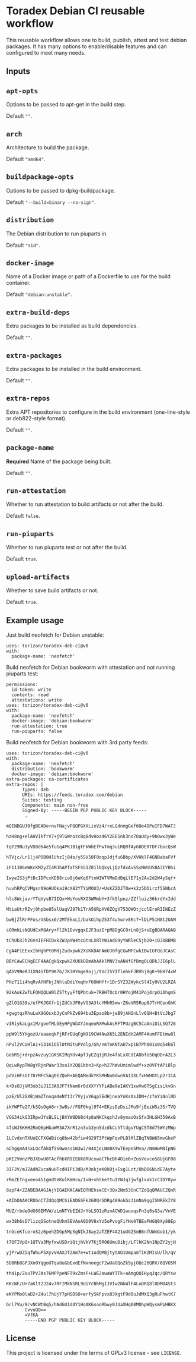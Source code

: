 # Toradex Debian CI reusable workflow

This reusable workflow allows one to build, publish, attest and test debian
packages. It has many options to enable/disable features and can configured to
meet many needs.

## Inputs

## `apt-opts`
Options to be passed to apt-get in the build step.

Default `""`.

## `arch`
Architecture to build the package.

Default `"amd64"`.

## `buildpackage-opts`
Options to be passed to dpkg-buildpackage.

Default `"--build=binary --no-sign"`.

## `distribution`
The Debian distribution to run piuparts in.

Default `"sid"`.

## `docker-image`
Name of a Docker image or path of a Dockerfile to use for the build container.

Default `"debian:unstable"`.

## `extra-build-deps`
Extra packages to be installed as build dependencies.

Default `""`.

## `extra-packages`
Extra packages to be installed in the build environment.

Default `""`.

## `extra-repos`
Extra APT repositories to configure in the build environment (one-line-style or deb822-style format).

Default `""`.

## `package-name`
**Required** Name of the package being built.

Default `""`.

## `run-attestation`
Whether to run attestation to build artifacts or not after the build.

Default `false`.

## `run-piuparts`
Whether to run piuparts test or not after the build.

Default `true`.

## `upload-artifacts`
Whether to save build artifacts or not.

Default `true`.


## Example usage

Just build neofetch for Debian unstable:

```
uses: torizon/toradex-deb-ci@v0
with:
  package-name: 'neofetch'
```

Build neofetch for Debian bookworm with attestation and not running piuparts test:

```
permissions:
  id-token: write
  contents: read
  attestations: write
uses: torizon/toradex-deb-ci@v0
with:
  package-name: 'neofetch'
  docker-image: 'debian:bookworm'
  run-attestation: true
  run-piuparts: false
```

Build neofetch for Debian bookworm with 3rd party feeds:

```
uses: torizon/toradex-deb-ci@v0
with:
  package-name: 'neofetch'
  distribution: 'bookworm'
  docker-image: 'debian:bookworm'
extra-packages: ca-certificates
extra-repos: |
      Types: deb
      URIs: https://feeds.toradex.com/debian
      Suites: testing
      Components: main non-free
      Signed-By: -----BEGIN PGP PUBLIC KEY BLOCK-----
       .
       mQINBGUJ0fgBEADe+nvFNajvFQQPGXXLixVz4/+xLGdnmgGef6Oe4DPuIFD7WATJ
       hzH8ng+elAHVIkfrV7+j9lGWnozcBqBdvHoz46Y2EE1nk3no78aUdy+9b0wx3yWe
       tqY29Nu3yVD8d64e5fuGq4PKJB1gtFkWhEfFwTmq3uiRQRfAy60DERTDF7bocQsW
       hTVjc/Lr1lj4POB0HlUhzIj84o/y5SV50F0oqpJdjfu6Bbp/XVHklF4GNBabaFVf
       iF11306eWKcKM2yZI4MJhAPTaTSFS51Z81lbQkyLjQzfdxAvSSsNWUUS8A3IYBhi
       IwyeIS3jPtBcIDPcxKDB8rio8j6eKq0FtnW1WTVMmDdBqLlE71y2Av2d2W4ySqf+
       huvhRPqCVMgsr09oHUOka19cX82YTYiMOU3/+UsKZ2DJT0w+k2z5DOirzf5SNbcA
       hlc8WcjavrYTqVysB7IIQx+WsYosRXOSWMmbY+3fk5lpnz/ZZfluiz36krdYxIdd
       MtiaUtrRZvj0hpbe85alUaqVJ87k1TrA5URpXV0ZOgV753QWOtjcclEroRIINEzZ
       bwBjZlRrPFos/VSbsx0/2MTEkxLI/bakOihpZ53f4uhwrv8Kc7+lDLP51N8t2UAM
       sORmkLsNQUdCxM8Ary+fl2h1DvvgqxE2F3uzIrpM8DgGC0+Ln8jS+vEgBQARAQAB
       tChUb3JhZGV4IEFHIDxkZWJpYW4tcGtnLXRlYW1AdG9yYWRleC5jb20+iQJOBBMB
       CgA4FiEExxIbHghPt0MdjZudxpwk2XUKkDAFAmUJ0fgCGwMFCwkIBwIGFQoJCAsC
       BBYCAwECHgECF4AACgkQxpwk2XUKkDBmAhAAklMNV3sAN4fGfBmgOLQDkJJE6plL
       qAbV9NeRJ1XN4SfDY9K7b/7K3HYmge9ojj/tVcISYIflehkFJBVhj8gK+9EH74xW
       PHz711i4hqRvAfHFbjJNhluDdiYmqHnF6OWHffr1DrSYZ32WykcSl4Iy0VU2LRZA
       92kAokZwTLFQNQQLW0lZSTtyyFfQPbtuk+7RBHTOcbr0HYojM41Poj4rpOiAhgmS
       gZlO1G39s/efPKJGXfr1jZdCVJP8yVG3A3tcYMhR5mwrZ6oVR5Rup8JTrHCenGhK
       +gwgtqzRhuLwX9GOsxbJyCnPkZv694bu3Epaz8b+jeB9jAHSnLlv6QH+BtVcJbg7
       vIRiykaLgx1M/goeTMLGEyHPgWbXYJmqeoRXMwkAsRFTPUzgBC5CaAniDiLSQ726
       ppW9l5YHgozU/eaaxqkPjRFrEUqFgN919CW4NwX65L2ENIdH2AMF4AumFFEtmw8l
       nPul2VCUHlA1+i31KiO5l0tNituPVolp/Gh/nmTnKNTaU7xp1B7Ph001x0q54k6l
       GebRSj+d+pzAvzuy1GKSKIMqYUv4pfJyEZq1jRJe4faLxXCdIADbfo5UqOD+A2L3
       QqLwRypTW8gYRjnPWar33xo1Y2QQ1bbn3+Kp+h27hWvUmimlwdf+xz0VFtAPiBlp
       pdViHFsGt78rMFC5Ag0EZQnR+AEQAMedkYK5MHNu0dwnVAIIXLfxHWHOtLp2r31A
       k+DsOJjVM3ob3iJ1I3AOJFTtNem6r8dXXfYYFiABe9eIAKY1xwVw6TSgCisLkvGn
       pzE/Ul2GXBjWmZTnoqm4eNft3r7VyjvV6qplEdHjneaYnKsAsJDN+/zfnYiNnl0D
       ikYWPTe27/kSQsOgA6rr3wBs//FGF0kgl9T4+EKzsDpDsiJMu9fjEeiW5z3SrTVQ
       VGG34ikG3IRpwJYsBLSLjBXYW8DU8d4p8aNKCkqchJv8ymaoOsSfx3HLGH359AxB
       4fsWJSKHH2RmQ6pHbaWM3A7XrR1zn3vb3yn5dzdkCchTtdgvYUgC5T8d75WYzMWp
       1LCvdxnTXUoECFXGWBicq8bw42bfiw4929T3PtWpFqvPLBlMlZBqTNBW65mvGkeP
       aChgq4A4sxLQcfAkQf5S0woss1W3wJ/04XjoLNm0XYwTEepe5Mva//NmHwMBIpN6
       pKE2VmnzPBJXbwU0TAcfhbXR9IEUk8RUcxwaCThcBh4Oie6+ZusVevcoS8UjGF08
       3IFJV/mJZAdNZvcaNuHTcdHIPi3dD/M3nkjeK0kDj+Exg1Lct/UbDO6NidE7Ayte
       rRmZETngxeeo4S1gmdteKulKmHcu/IvN+xhSkettuIYWJq7jwfglxakIcCIOY8yw
       8zpF4+ZZABEBAAGJAjYEGAEKACAWIQTHEhseCE+3Qx2Nm53GnCTZdQqQMAUCZQnR
       +AIbDAAKCRDGnCTZdQqQMChiEADGSFk2G0QrGDRg489okGz31mNa9ggISNREkIY8
       MUZ/rbdeOdG66EMVW/zLmNTYbEZdJrYbLSO1zRznACWD1wuvqsFn3q0sG3a/VnVE
       wx38h6sD7lizqSSotneQUhm5EVAoA0D0V8xYz5oPvogFifHs0TBEaPHGQ8Xy88Ep
       tnGceKfceroS2z6pehZDGpSMpSgNIkJ8ay2aTZEF4A21uUGZSmB6nfUWmGob1/yk
       t7OFIVpO+1QTVa3MyfxwUSDriQtjhVkV7Kj5R06UmuDibj/LFlhK2Nn1NpZY2yjH
       yjPrwDZiqfWhuP5XyvVHAXJT2Am7e+wt1odQMBjtytAQ1UmpamTiKZMIsU/lh/qV
       5D0Rb8GPJXn0YqgoUTqa8uGbExdEfNxnoegcF2wUaOQoZk9yjOQc26QRV/6QVO5M
       th41p/ZxuTPVJAs76MPPpeNFT9xZmsP+LWE2awaWYTTk+aAmgQQIHyqJqc/QRYsw
       KKcWF/U+7aKlt2J24v7RFIMkNSRL9UiYcNhMgIJVIw2NkWlF4LoDRQ8l8DMD4St3
       eKYPMo0laD2+Z4ul7hUjY7pHSDSO+erfySkFpvx83XgtF9d0uJdMXQ3gRuFhwtK7
       Grl7Vu/9cvNCWtBq5/hNdGU1d4Y1HoAK6sooRbwy0JUaXHq08MDhpWQysmPpHBKX
       CvvuQQ==
       =VfKA
       -----END PGP PUBLIC KEY BLOCK-----
```

## License
This project is licensed under the terms of GPLv3 license - see `LICENSE`.
